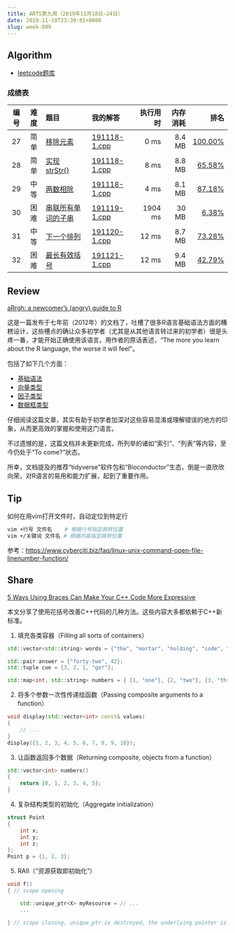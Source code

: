 ```yaml
---
title: ARTS第九周（2019年11月18日~24日）
date: 2019-11-18T23:39:01+0800
slug: week-009
---
```


## Algorithm

* [leetcode题库](https://leetcode-cn.com/problemset/all/)

### 成绩表

| 编号 | 难度 | 题目 | 我的解答 | 执行用时 | 内存消耗 | 排名 |
|:----:|:----:|:-----|:---------|---------:|---------:|-----:|
| 27 | 简单 | [移除元素](https://leetcode-cn.com/problems/remove-element/) | [191118-1.cpp](https://github.com/yanlinlin82/leetcode/blob/master/00027_remove-element/191118-1.cpp) | 0 ms | 8.4 MB | [100.00%](https://leetcode-cn.com/submissions/detail/36942276/) |
| 28 | 简单 | [实现 strStr()](https://leetcode-cn.com/problems/implement-strstr/) | [191118-1.cpp](https://github.com/yanlinlin82/leetcode/blob/master/00028_implement-strstr/191118-1.cpp) | 8 ms | 8.8 MB | [65.58%](https://leetcode-cn.com/submissions/detail/36942358/) |
| 29 | 中等 | [两数相除](https://leetcode-cn.com/problems/divide-two-integers/) | [191118-1.cpp](https://github.com/yanlinlin82/leetcode/blob/master/00029_divide-two-integers/191118-1.cpp) | 4 ms | 8.1 MB | [87.18%](https://leetcode-cn.com/submissions/detail/37054861/) |
| 30 | 困难 | [串联所有单词的子串](https://leetcode-cn.com/problems/substring-with-concatenation-of-all-words/) | [191119-1.cpp](https://github.com/yanlinlin82/leetcode/blob/master/00030_substring-with-concatenation-of-all-words/191119-1.cpp) | 1904 ms | 30 MB | [6.38%](https://leetcode-cn.com/submissions/detail/37175940/) |
| 31 | 中等 | [下一个排列](https://leetcode-cn.com/problems/next-permutation/) | [191120-1.cpp](https://github.com/yanlinlin82/leetcode/blob/master/00031_next-permutation/191120-1.cpp) | 12 ms | 8.7 MB | [73.28%](https://leetcode-cn.com/submissions/detail/37327890/) |
| 32 | 困难 | [最长有效括号](https://leetcode-cn.com/problems/longest-valid-parentheses/) | [191121-1.cpp](https://github.com/yanlinlin82/leetcode/blob/master/00032_longest-valid-parentheses/191121-1.cpp) | 12 ms | 9.4 MB | [42.79%](https://leetcode-cn.com/submissions/detail/37457502/) |

## Review

[aRrgh: a newcomer’s (angry) guide to R](http://arrgh.tim-smith.us/)

这是一篇发布于七年前（2012年）的文档了，吐槽了很多R语言基础语法方面的糟糕设计，这些槽点的确让众多初学者（尤其是从其他语言转过来的初学者）很是头疼一番，才能开始正确使用该语言。用作者的原话表述，“The more you learn about the R language, the worse it will feel”。

包括了如下几个方面：

* [基础语法](http://arrgh.tim-smith.us/syntax.html)
* [向量类型](http://arrgh.tim-smith.us/atomic.html)
* [因子类型](http://arrgh.tim-smith.us/factors.html)
* [数据框类型](http://arrgh.tim-smith.us/data_frames.html)

仔细阅读这篇文章，其实有助于初学者加深对这些容易混淆或理解错误的地方的印象，从而更高效的掌握和使用这门语言。

不过遗憾的是，这篇文档并未更新完成，所列举的诸如“索引”、“列表”等内容，至今仍处于“To come?”状态。

所幸，文档提及的推荐“tidyverse”软件包和“Bioconductor”生态，倒是一直欣欣向荣，对R语言的易用和能力扩展，起到了重要作用。

## Tip

如何在用vim打开文件时，自动定位到特定行

```sh
vim +行号 文件名    # 根据行号指定跳转位置
vim +/关键词 文件名 # 根据内容指定跳转位置
```

参考：<https://www.cyberciti.biz/faq/linux-unix-command-open-file-linenumber-function/>

## Share

[5 Ways Using Braces Can Make Your C++ Code More Expressive](https://www.fluentcpp.com/2019/11/15/5-ways-cpp-braces-will-make-your-code-more-expressive/)

本文分享了使用花括号改善C++代码的几种方法。这些内容大多都依赖于C++新标准。

1. 填充各类容器（Filling all sorts of containers）

```cpp
std::vector<std::string> words = {"the", "mortar", "holding", "code", "together"};

std::pair answer = {"forty-two", 42};
std::tuple cue = {3, 2, 1, "go!"};

std::map<int, std::string> numbers = { {1, "one"}, {2, "two"}, {3, "three"} };
```

2. 将多个参数一次性传递给函数（Passing composite arguments to a function）

```cpp
void display(std::vector<int> const& values)
{
    // ...
}
display({1, 2, 3, 4, 5, 6, 7, 8, 9, 10});
```

3. 让函数返回多个数据（Returning composite, objects from a function）

```cpp
std::vector<int> numbers()
{
    return {0, 1, 2, 3, 4, 5};
}
```

4. 复杂结构类型的初始化（Aggregate initialization）

```cpp
struct Point
{
    int x;
    int y;
    int z;
};
Point p = {1, 2, 3};
```

5. RAII（“资源获取即初始化”）

```cpp
void f()
{ // scope opening

    std::unique_ptr<X> myResource = // ...
    ...

} // scope closing, unique_ptr is destroyed, the underlying pointer is deleted
```
